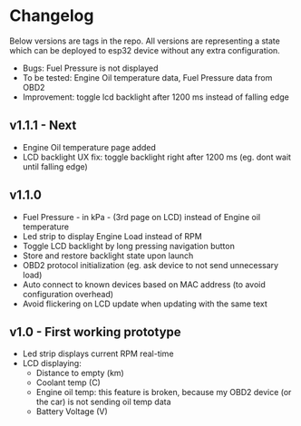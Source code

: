 # Changelog

Below versions are tags in the repo. All versions are representing a state which can be deployed to esp32 device 
without any extra configuration.

- Bugs: Fuel Pressure is not displayed
- To be tested: Engine Oil temperature data, Fuel Pressure data from OBD2
- Improvement: toggle lcd backlight after 1200 ms instead of falling edge

## v1.1.1 - Next
- Engine Oil temperature page added
- LCD backlight UX fix: toggle backlight right after 1200 ms (eg. dont wait until falling edge)

## v1.1.0
- Fuel Pressure - in kPa - (3rd page on LCD) instead of Engine oil temperature
- Led strip to display Engine Load instead of RPM
- Toggle LCD backlight by long pressing navigation button
- Store and restore backlight state upon launch
- OBD2 protocol initialization (eg. ask device to not send unnecessary load)
- Auto connect to known devices based on MAC address (to avoid configuration overhead)
- Avoid flickering on LCD update when updating with the same text

## v1.0 - First working prototype
 - Led strip displays current RPM real-time
 - LCD displaying: 
   - Distance to empty (km)
   - Coolant temp (C)
   - Engine oil temp: this feature is broken, because my OBD2 device (or the car) is not sending oil temp data
   - Battery Voltage (V)